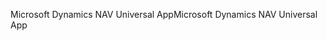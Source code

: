 <span data-ttu-id="cf5b7-101">Microsoft Dynamics NAV Universal App</span><span class="sxs-lookup"><span data-stu-id="cf5b7-101">Microsoft Dynamics NAV Universal App</span></span>